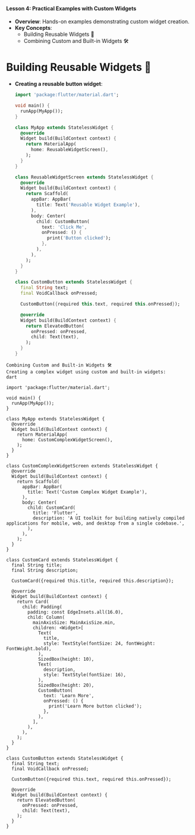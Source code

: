 
#### Lesson 4: Practical Examples with Custom Widgets
- **Overview**: Hands-on examples demonstrating custom widget creation.
- **Key Concepts**:
  - Building Reusable Widgets 🧱
  - Combining Custom and Built-in Widgets 🛠️


# Building Reusable Widgets 🧱
- **Creating a reusable button widget**:
  ```dart
  import 'package:flutter/material.dart';

  void main() {
    runApp(MyApp());
  }

  class MyApp extends StatelessWidget {
    @override
    Widget build(BuildContext context) {
      return MaterialApp(
        home: ReusableWidgetScreen(),
      );
    }
  }

  class ReusableWidgetScreen extends StatelessWidget {
    @override
    Widget build(BuildContext context) {
      return Scaffold(
        appBar: AppBar(
          title: Text('Reusable Widget Example'),
        ),
        body: Center(
          child: CustomButton(
            text: 'Click Me',
            onPressed: () {
              print('Button clicked');
            },
          ),
        ),
      );
    }
  }

  class CustomButton extends StatelessWidget {
    final String text;
    final VoidCallback onPressed;

    CustomButton({required this.text, required this.onPressed});

    @override
    Widget build(BuildContext context) {
      return ElevatedButton(
        onPressed: onPressed,
        child: Text(text),
      );
    }
  }
```
Combining Custom and Built-in Widgets 🛠️
Creating a complex widget using custom and built-in widgets:
dart

import 'package:flutter/material.dart';

void main() {
  runApp(MyApp());
}

class MyApp extends StatelessWidget {
  @override
  Widget build(BuildContext context) {
    return MaterialApp(
      home: CustomComplexWidgetScreen(),
    );
  }
}

class CustomComplexWidgetScreen extends StatelessWidget {
  @override
  Widget build(BuildContext context) {
    return Scaffold(
      appBar: AppBar(
        title: Text('Custom Complex Widget Example'),
      ),
      body: Center(
        child: CustomCard(
          title: 'Flutter',
          description: 'A UI toolkit for building natively compiled applications for mobile, web, and desktop from a single codebase.',
        ),
      ),
    );
  }
}

class CustomCard extends StatelessWidget {
  final String title;
  final String description;

  CustomCard({required this.title, required this.description});

  @override
  Widget build(BuildContext context) {
    return Card(
      child: Padding(
        padding: const EdgeInsets.all(16.0),
        child: Column(
          mainAxisSize: MainAxisSize.min,
          children: <Widget>[
            Text(
              title,
              style: TextStyle(fontSize: 24, fontWeight: FontWeight.bold),
            ),
            SizedBox(height: 10),
            Text(
              description,
              style: TextStyle(fontSize: 16),
            ),
            SizedBox(height: 20),
            CustomButton(
              text: 'Learn More',
              onPressed: () {
                print('Learn More button clicked');
              },
            ),
          ],
        ),
      ),
    );
  }
}

class CustomButton extends StatelessWidget {
  final String text;
  final VoidCallback onPressed;

  CustomButton({required this.text, required this.onPressed});

  @override
  Widget build(BuildContext context) {
    return ElevatedButton(
      onPressed: onPressed,
      child: Text(text),
    );
  }
}
```
